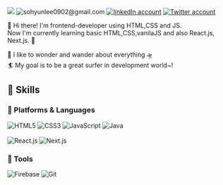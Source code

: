 <!--
**lisohh/lisohh** is a ✨ _special_ ✨ repository because its `README.md` (this file) appears on your GitHub profile.

Here are some ideas to get you started:

- 🔭 I’m currently working on ...
- 🌱 I’m currently learning ...
- 👯 I’m looking to collaborate on ...
- 🤔 I’m looking for help with ...
- 💬 Ask me about ...
- 📫 How to reach me: ...
- 😄 Pronouns: ...
- ⚡ Fun fact: ...
-->
<a href="https://lisohh-blog-lisohh.vercel.app/"><img src="https://img.shields.io/badge/-%E2%9D%8B%20blogs-brightgreen"/></a>
<img alt="sohyunlee0902@gmail.com"  src="https://img.shields.io/badge/Gmail-EA4335?style=flat-square&logo=Gmail&logoColor=white"/>
<a href="https://www.linkedin.com/in/sohyun-lee-601092183/"><img alt="linkedIn account"  src="https://img.shields.io/badge/SohyunLee-0A66C2?style=flat-square&logo=LinkedIn&logoColor=white"/></a>
<a href="https://twitter.com/keia_oli"><img alt="Twitter account" src="https://img.shields.io/badge/keia_oli-1DA1F2?style=flat-square&logo=LinkedIn&logoColor=white"/></a>


👋 Hi there! I'm frontend-developer using HTML,CSS and JS.<br>
Now I'm currently learning basic HTML,CSS,vanilaJS and also React.js, Next.js. 🌱

🐬 I like to wonder and wander about everything 🛸<br>
🏄 My goal is to be a great surfer in development world~!


## 🔑 Skills

### 📡 Platforms & Languages

<img alt="HTML5"  src="https://img.shields.io/badge/HTML5-E34F26?style=flat-square&logo=HTML5&logoColor=white"/><span>
<img alt="CSS3"  src="https://img.shields.io/badge/CSS3-1572B6?style=flat-square&logo=CSS3&logoColor=white"/><span>
<img alt="JavaScript"  src="https://img.shields.io/badge/JavaScript-F7DF1E?style=flat-square&logo=JavaScript&logoColor=white"/><span>
<img alt="Java"  src="https://img.shields.io/badge/Java-007396?style=flat-square&logo=Java&logoColor=white"/><br><br>
<img alt="React.js"  src="https://img.shields.io/badge/React.js-61DAFB?style=flat-square&logo=React.js&logoColor=white"/><span>
<img alt="Next.js"  src="https://img.shields.io/badge/Next.js-000000?style=flat-square&logo=Next.js&logoColor=white"/>

### 🔫 Tools

<img alt="Firebase"  src="https://img.shields.io/badge/Firebase-FFCA28?style=flat-square&logo=Firebase&logoColor=white"/><span>
<img alt="Git"  src="https://img.shields.io/badge/Git-red?style=flat-square&logo=Git&logoColor=white"/>
